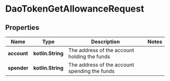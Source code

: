 
# DaoTokenGetAllowanceRequest

## Properties
Name | Type | Description | Notes
------------ | ------------- | ------------- | -------------
**account** | **kotlin.String** | The address of the account holding the funds | 
**spender** | **kotlin.String** | The address of the account spending the funds | 




